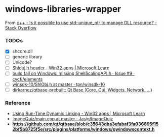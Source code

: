 windows-libraries-wrapper
=========================
From [c++ - Is it possible to use std::unique_ptr to manage DLL resource? - Stack Overflow](https://stackoverflow.com/questions/31692871/is-it-possible-to-use-stdunique-ptr-to-manage-dll-resource)

### TODOs
- [x] shcore.dll
- [ ] generic library
- [ ] Unicode?
- [ ] [Shlobj.h header - Win32 apps | Microsoft Learn](https://learn.microsoft.com/en-us/windows/win32/api/shlobj/)
- [ ] [build fail on Windows: missing ShellScalingAPI.h · Issue #9 · cycfi/elements](https://github.com/cycfi/elements/issues/9)
- [ ] [winsdk-10/ShlObj.h at master · tpn/winsdk-10](https://github.com/tpn/winsdk-10/blob/master/Include/10.0.10240.0/um/ShlObj.h)
- [ ] [dirkarnez/qtbase-prebuilt: Qt Base (Core, Gui, Widgets, Network, ...)](https://github.com/dirkarnez/qtbase-prebuilt)

### Reference
- [Using Run-Time Dynamic Linking - Win32 apps | Microsoft Learn](https://learn.microsoft.com/en-us/windows/win32/dlls/using-run-time-dynamic-linking)
- [ImageQuiz/main.cpp at master · Jasig/ImageQuiz](https://github.com/Jasig/ImageQuiz/blob/master/Image-Labeler/main.cpp)
- **https://github.com/qt/qtbase/blob/c35643dba3efabaf3fa036895f152bf5b8725f5e/src/plugins/platforms/windows/qwindowscontext.h**
